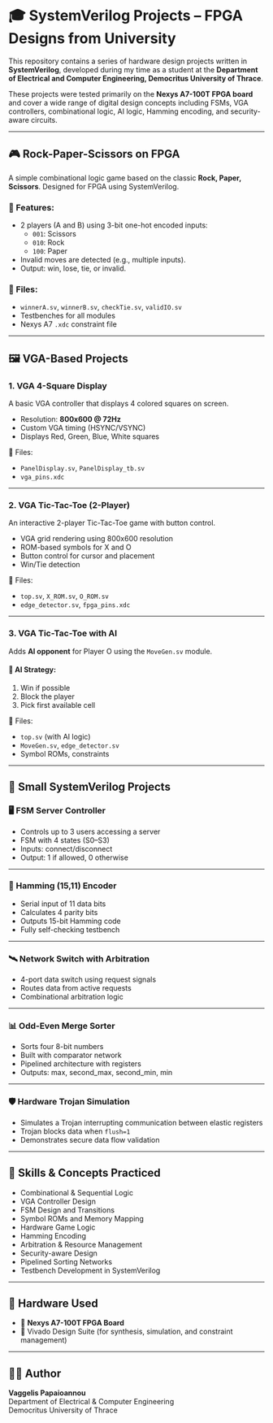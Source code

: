# 🎓 SystemVerilog Projects – FPGA Designs from University

This repository contains a series of hardware design projects written in **SystemVerilog**, developed during my time as a student at the **Department of Electrical and Computer Engineering, Democritus University of Thrace**.

These projects were tested primarily on the **Nexys A7-100T FPGA board** and cover a wide range of digital design concepts including FSMs, VGA controllers, combinational logic, AI logic, Hamming encoding, and security-aware circuits.

---

## 🎮 Rock-Paper-Scissors on FPGA

A simple combinational logic game based on the classic **Rock, Paper, Scissors**. Designed for FPGA using SystemVerilog.

### 🧩 Features:
- 2 players (A and B) using 3-bit one-hot encoded inputs:
  - `001`: Scissors
  - `010`: Rock
  - `100`: Paper
- Invalid moves are detected (e.g., multiple inputs).
- Output: win, lose, tie, or invalid.

### 📁 Files:
- `winnerA.sv`, `winnerB.sv`, `checkTie.sv`, `validIO.sv`
- Testbenches for all modules
- Nexys A7 `.xdc` constraint file

---

## 🖼️ VGA-Based Projects

### 1. **VGA 4-Square Display**

A basic VGA controller that displays 4 colored squares on screen.

- Resolution: **800x600 @ 72Hz**
- Custom VGA timing (HSYNC/VSYNC)
- Displays Red, Green, Blue, White squares

📁 Files:
- `PanelDisplay.sv`, `PanelDisplay_tb.sv`
- `vga_pins.xdc`

---

### 2. **VGA Tic-Tac-Toe (2-Player)**

An interactive 2-player Tic-Tac-Toe game with button control.

- VGA grid rendering using 800x600 resolution
- ROM-based symbols for X and O
- Button control for cursor and placement
- Win/Tie detection

📁 Files:
- `top.sv`, `X_ROM.sv`, `O_ROM.sv`
- `edge_detector.sv`, `fpga_pins.xdc`

---

### 3. **VGA Tic-Tac-Toe with AI**

Adds **AI opponent** for Player O using the `MoveGen.sv` module.

#### 🧠 AI Strategy:
1. Win if possible  
2. Block the player  
3. Pick first available cell  

📁 Files:
- `top.sv` (with AI logic)
- `MoveGen.sv`, `edge_detector.sv`
- Symbol ROMs, constraints

---

## 🧪 Small SystemVerilog Projects

### 🖥️ FSM Server Controller

- Controls up to 3 users accessing a server
- FSM with 4 states (S0–S3)
- Inputs: connect/disconnect
- Output: 1 if allowed, 0 otherwise

---

### 🧮 Hamming (15,11) Encoder

- Serial input of 11 data bits
- Calculates 4 parity bits
- Outputs 15-bit Hamming code
- Fully self-checking testbench

---

### 🛰️ Network Switch with Arbitration

- 4-port data switch using request signals
- Routes data from active requests
- Combinational arbitration logic

---

### 📊 Odd-Even Merge Sorter

- Sorts four 8-bit numbers
- Built with comparator network
- Pipelined architecture with registers
- Outputs: max, second_max, second_min, min

---

### 🛡️ Hardware Trojan Simulation

- Simulates a Trojan interrupting communication between elastic registers
- Trojan blocks data when `flush=1`
- Demonstrates secure data flow validation

---

## 🧠 Skills & Concepts Practiced

- Combinational & Sequential Logic  
- VGA Controller Design  
- FSM Design and Transitions  
- Symbol ROMs and Memory Mapping  
- Hardware Game Logic  
- Hamming Encoding  
- Arbitration & Resource Management  
- Security-aware Design  
- Pipelined Sorting Networks  
- Testbench Development in SystemVerilog  

---

## 🧰 Hardware Used

- 🧿 **Nexys A7-100T FPGA Board**
- 💾 Vivado Design Suite (for synthesis, simulation, and constraint management)


---

## 👨‍💻 Author

**Vaggelis Papaioannou**  
Department of Electrical & Computer Engineering  
Democritus University of Thrace


